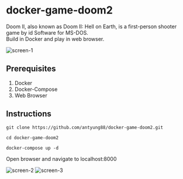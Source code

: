 # docker-game-doom2

Doom II, also known as Doom II: Hell on Earth, is a first-person shooter game by id Software for MS-DOS.<br/>
Build in Docker and play in web browser.

![screen-1](https://github.com/sudocraft/docker-game-doom2/blob/master/assets/img/screen-1.png)


## Prerequisites

1) Docker
2) Docker-Compose
3) Web Browser

## Instructions

```
git clone https://github.com/antyung88/docker-game-doom2.git
```

```
cd docker-game-doom2
```

```
docker-compose up -d
```

Open browser and navigate to localhost:8000

![screen-2](https://github.com/sudocraft/docker-game-doom2/blob/master/assets/img/screen-2.png)
![screen-3](https://github.com/sudocraft/docker-game-doom2/blob/master/assets/img/screen-3.png)
